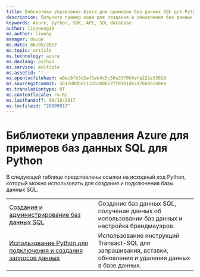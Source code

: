 ```yaml
---
title: Библиотеки управления Azure для примеров баз данных SQL для Python
description: Получите пример кода для создания и обновления баз данных SQL Azure с помощью библиотек управления Azure для Python.
keywords: Azure, python, SDK, API, SQL database
author: lisawong19
ms.author: liwong
manager: douge
ms.date: 06/05/2017
ms.topic: article
ms.technology: azure
ms.devlang: python
ms.service: multiple
ms.assetid: ''
ms.openlocfilehash: a0ec8fb3d2ef5eb4c5c58a3370b6efa221e33029
ms.sourcegitcommit: 3617d0db0111bbc00072ff8161de2d76606ce0ea
ms.translationtype: HT
ms.contentlocale: ru-RU
ms.lasthandoff: 08/18/2017
ms.locfileid: "20909017"
---
```

# <a name="azure-management-libraries-for-python-samples-for-sql-database"></a>Библиотеки управления Azure для примеров баз данных SQL для Python

В следующей таблице представлены ссылки на исходный код Python, который можно использовать для создания и подключения базы данных SQL. 

| ||
|---|---|
| [Создание и администрирование баз данных SQL][1] | Создание баз данных SQL, получение данных об использовании баз данных и настройка брандмауэров.  | 
| [Использование Python для подключения и создания запросов данных][2] | Использование инструкций Transact-SQL для запрашивания, вставки, обновления и удаления данных в базе данных. | 

[1]: https://azure.microsoft.com/resources/samples/sql-database-python-manage/
[2]: https://docs.microsoft.com/azure/sql-database/sql-database-connect-query-python